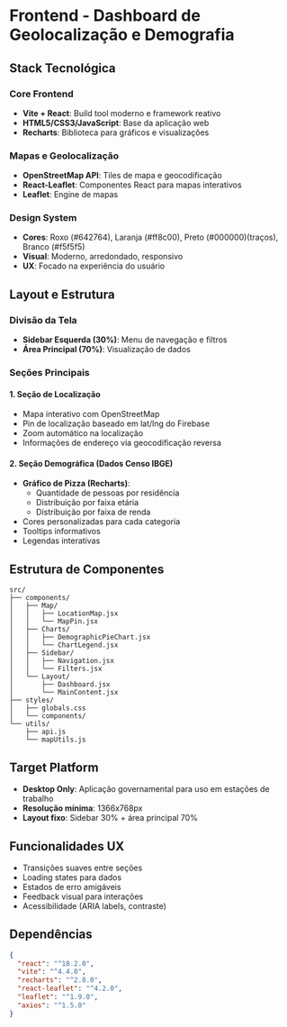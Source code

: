# Frontend - Dashboard de Geolocalização e Demografia

## Stack Tecnológica

### Core Frontend
- **Vite + React**: Build tool moderno e framework reativo
- **HTML5/CSS3/JavaScript**: Base da aplicação web
- **Recharts**: Biblioteca para gráficos e visualizações

### Mapas e Geolocalização
- **OpenStreetMap API**: Tiles de mapa e geocodificação
- **React-Leaflet**: Componentes React para mapas interativos
- **Leaflet**: Engine de mapas

### Design System
- **Cores**: Roxo (#642764), Laranja (#ff8c00), Preto (#000000)(traços), Branco (#f5f5f5)
- **Visual**: Moderno, arredondado, responsivo
- **UX**: Focado na experiência do usuário

## Layout e Estrutura

### Divisão da Tela
- **Sidebar Esquerda (30%)**: Menu de navegação e filtros
- **Área Principal (70%)**: Visualização de dados

### Seções Principais

#### 1. Seção de Localização
- Mapa interativo com OpenStreetMap
- Pin de localização baseado em lat/lng do Firebase
- Zoom automático na localização
- Informações de endereço via geocodificação reversa

#### 2. Seção Demográfica (Dados Censo IBGE)
- **Gráfico de Pizza (Recharts)**:
  - Quantidade de pessoas por residência
  - Distribuição por faixa etária
  - Distribuição por faixa de renda
- Cores personalizadas para cada categoria
- Tooltips informativos
- Legendas interativas

## Estrutura de Componentes
```
src/
├── components/
│   ├── Map/
│   │   ├── LocationMap.jsx
│   │   └── MapPin.jsx
│   ├── Charts/
│   │   ├── DemographicPieChart.jsx
│   │   └── ChartLegend.jsx
│   ├── Sidebar/
│   │   ├── Navigation.jsx
│   │   └── Filters.jsx
│   └── Layout/
│       ├── Dashboard.jsx
│       └── MainContent.jsx
├── styles/
│   ├── globals.css
│   └── components/
└── utils/
    ├── api.js
    └── mapUtils.js
```

## Target Platform
- **Desktop Only**: Aplicação governamental para uso em estações de trabalho
- **Resolução mínima**: 1366x768px
- **Layout fixo**: Sidebar 30% + área principal 70%

## Funcionalidades UX
- Transições suaves entre seções
- Loading states para dados
- Estados de erro amigáveis
- Feedback visual para interações
- Acessibilidade (ARIA labels, contraste)

## Dependências
```json
{
  "react": "^18.2.0",
  "vite": "^4.4.0",
  "recharts": "^2.8.0",
  "react-leaflet": "^4.2.0",
  "leaflet": "^1.9.0",
  "axios": "^1.5.0"
}
```